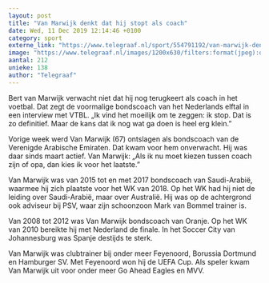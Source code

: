 ```yaml
---
layout: post
title: "Van Marwijk denkt dat hij stopt als coach"
date: Wed, 11 Dec 2019 12:14:46 +0100
category: sport
externe_link: "https://www.telegraaf.nl/sport/554791192/van-marwijk-denkt-dat-hij-stopt-als-coach"
image: "https://www.telegraaf.nl/images/1200x630/filters:format(jpeg):quality(80)/cdn-kiosk-api.telegraaf.nl/bab24e24-1c09-11ea-b3c4-0218eaf05005.jpg"
aantal: 212
unieke: 138
author: "Telegraaf"
---
```


<p class="intro">Bert van Marwijk verwacht niet dat hij nog terugkeert als coach in het voetbal. Dat zegt de voormalige bondscoach van het Nederlands elftal in een interview met VTBL. „Ik vind het moeilijk om te zeggen: ik stop. Dat is zo definitief. Maar de kans dat ik nog wat ga doen is heel erg klein.”</p> <p>Vorige week werd Van Marwijk (67) ontslagen als bondscoach van de Verenigde Arabische Emiraten. Dat kwam voor hem onverwacht. Hij was daar sinds maart actief. Van Marwijk: „Als ik nu moet kiezen tussen coach zijn of opa, dan kies ik voor het laatste.”</p><p>Van Marwijk was van 2015 tot en met 2017 bondscoach van Saudi-Arabië, waarmee hij zich plaatste voor het WK van 2018. Op het WK had hij niet de leiding over Saudi-Arabië, maar over Australië. Hij was op de achtergrond ook adviseur bij PSV, waar zijn schoonzoon Mark van Bommel trainer is.</p><p>Van 2008 tot 2012 was Van Marwijk bondscoach van Oranje. Op het WK van 2010 bereikte hij met Nederland de finale. In het Soccer City van Johannesburg was Spanje destijds te sterk.</p><p>Van Marwijk was clubtrainer bij onder meer Feyenoord, Borussia Dortmund en Hamburger SV. Met Feyenoord won hij de UEFA Cup. Als speler kwam Van Marwijk uit voor onder meer Go Ahead Eagles en MVV.</p>
